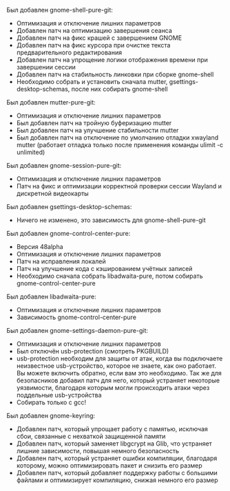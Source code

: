 Был добавлен gnome-shell-pure-git:
- Оптимизация и отключение лишних параметров
- Добавлен патч на оптимизацию завершения сеанса
- Добавлен патч на фикс крашей с завершением GNOME
- Добавлен патч на фикс курсора при очистке текста предварительного редактирования
- Добавлен патч на упрощение логики отображения времени при завершении сессии
- Добавлен патч на стабильность линковки при сборке gnome-shell
- Необходимо собрать и установить сначала mutter, gsettings-desktop-schemas, после них собирать gnome-shell

Был добавлен mutter-pure-git:
- Оптимизация и отключение лишних параметров
- Был добавлен патч на тройную буферизацию mutter
- Был добавлен патч на улучшение стабильности mutter
- Был добавлен патч на отключение по умолчанию отладки xwayland mutter (работает отладка только после применения команды ulimit -c unlimited)

Был добавлен gnome-session-pure-git:
- Оптимизация и отключение лишних параметров
- Патч на фикс и оптимизации корректной проверки сессии Wayland и дискретной видеокарты

Был добавлен gsettings-desktop-schemas:
- Ничего не изменено, это зависимость для gnome-shell-pure-git

Был добавлен gnome-control-center-pure:
- Версия 48alpha
- Оптимизация и отключение лишних параметров
- Патч на исправления локалей
- Патч на улучшение кода с кэшированием учётных записей
- Необходимо сначала собрать libadwaita-pure, потом собирать gnome-control-center-pure

Был добавлен libadwaita-pure:
- Оптимизация и отключение лишних параметров
- Зависимость gnome-control-center-pure

Был добавлен gnome-settings-daemon-pure-git:
- Оптимизация и отключение лишних параметров
- Был отключён usb-protection (смотреть PKGBUILD)
- usb-protection необходим для защиты от атак, когда вы подключаете неизвестное usb-устройство, которое не знаете, как оно работает. Вы можете включить обратно, если вам это необходимо. Так же для безопасников добавил патч для него, который устраняет некоторые уязвимости, благодаря которым могли происходить атаки через поддельные usb-устройства
- Собирать только с gcc!

Был добавлен gnome-keyring:
- Добавлен патч, который упрощает работу с памятью, исключая сбои, связанные с нехваткой защищенной памяти
- Добавлен патч, который заменяет libgcrypt на Glib, что устраняет лишние зависимости, повышая немного безопасность
- Добавлен патч, который устраняет ошибки компиляции, благодаря которому, можно оптимизировать пакет и снизить его размер
- Добавлен патч, который добавляет поддержку работы с большими файлами и оптимизирует компиляцию, снижая немного его размер
